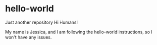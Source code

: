 # hello-world
Just another repository
Hi Humans! 

My name is Jessica, and I am following the hello-world instructions, so I won't have any issues. 
